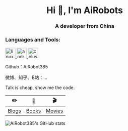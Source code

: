 
<h1 align="center">Hi 👋, I'm AiRobots</h1>
<h3 align="center">A developer from China</h3>

<h3 align="left">Languages and Tools:</h3>  
<p align="left"> <a href="https://training.linuxfoundation.org/" target="_blank"> <img height="32" width="32" src="https://cdn.jsdelivr.net/npm/simple-icons@v5/icons/linux.svg" alt="linux"/> </a> <a href="https://training.linuxfoundation.org/" target="_blank"> <img height="32" width="32" src="https://cdn.jsdelivr.net/npm/simple-icons@v5/icons/redis.svg" alt="android"/> </a> <a href="https://training.linuxfoundation.org/" target="_blank"> <img height="32" width="32" src="https://cdn.jsdelivr.net/npm/simple-icons@v5/icons/cplusplus.svg" alt="cplusplus"/> </a> </p>


Github：AiRobot385

微博、知乎、B站：...

Talk is cheap, show me the code.

| :pencil2: | :book: | :clapper: |
| --- | --- | --- |
| [Blogs](https://airobot385.github.io/) | [Books](https://airobot385.github.io//books/) | [Movies](https://airobot385.github.io//movies/) |


![AiRobot385's GitHub stats](https://github-readme-stats.vercel.app/api?username=AiRobot385&hide=contribs,prs&&show_icons=true)


<!-- [![Top Langs](https://github-readme-stats.vercel.app/api/top-langs/?username=AiRobot385&layout=compact)](https://github.com/anuraghazra/github-readme-stats) -->


<!---
AiRobot385/AiRobot385 is a ✨ special ✨ repository because its `README.md` (this file) appears on your GitHub profile.
You can click the Preview link to take a look at your changes.
--->
